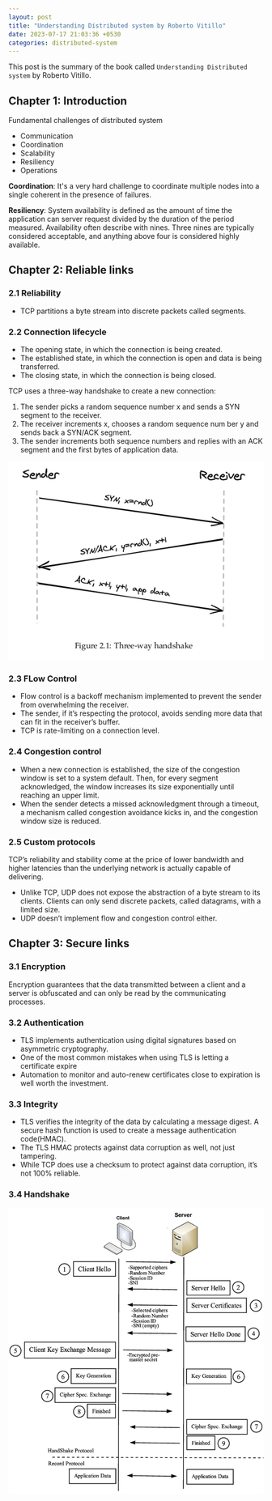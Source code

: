 ```yaml
---
layout: post
title: "Understanding Distributed system by Roberto Vitillo"
date: 2023-07-17 21:03:36 +0530
categories: distributed-system
---
```


This post is the summary of the book called `Understanding Distributed system` by Roberto Vitillo.

## Chapter 1: Introduction

<p>Fundamental  challenges of distributed system </p>

* Communication
* Coordination
* Scalability
* Resiliency
* Operations

<b>Coordination</b>: It's a very hard challenge to coordinate multiple nodes into a single coherent in the presence of failures.

<b>Resiliency</b>: System availability is defined as the amount of time the application can server request divided by the duration of the period measured.
Availability often describe with nines. Three nines are typically considered acceptable, and anything above four is considered highly available.

## Chapter 2: Reliable links

### 2.1 Reliability
* TCP partitions a byte stream into discrete packets called segments.

### 2.2 Connection lifecycle
* The opening state, in which the connection is being created.
* The established state, in which the connection is open and data is being transferred. 
* The closing state, in which the connection is being closed.

TCP uses a three-way handshake to create a new connection:
1. The sender picks a random sequence number x and sends a SYN segment to the receiver.
2. The receiver increments x, chooses a random sequence num ber y and sends back a SYN/ACK segment.
3. The sender increments both sequence numbers and replies with an ACK segment and the first bytes of application data.

![Alt text](https://github.com/frhan/frhan.github.io/blob/master/assets/screenshot/uds/uds-1.png?raw=true "a title")

### 2.3 FLow Control
* Flow control is a backoff mechanism implemented to prevent the sender from overwhelming the receiver.
* The sender, if it’s respecting the protocol, avoids sending more data that can fit in the receiver’s buffer.
* TCP is rate-limiting on a connection level.

### 2.4 Congestion control
* When a new connection is established, the size of the congestion window is set to a system default. Then, for every segment acknowledged, the window increases its size exponentially until reaching an upper limit.
* When the sender detects a missed acknowledgment through a timeout, a mechanism called congestion avoidance kicks in, and the congestion window size is reduced.

### 2.5 Custom protocols
TCP’s reliability and stability come at the price of lower bandwidth
and higher latencies than the underlying network is actually capable of delivering.

* Unlike TCP, UDP does not expose the abstraction of a byte
  stream to its clients. Clients can only send discrete packets,
  called datagrams, with a limited size.
* UDP doesn’t implement flow and congestion control either.

## Chapter 3: Secure links

### 3.1 Encryption

Encryption guarantees that the data transmitted between a client and a server is obfuscated and can only be read by the communicating processes.

### 3.2 Authentication
* TLS implements authentication using digital signatures based on asymmetric cryptography.
* One of the most common mistakes when using TLS is letting a certificate expire
* Automation to monitor and auto-renew certificates close to expiration is well worth the investment.

### 3.3 Integrity

* TLS verifies the integrity of the data by calculating a message digest. A secure hash function
  is used to create a message authentication code(HMAC).
* The TLS HMAC protects against data corruption as well, not just tampering.
* While TCP does use a checksum to protect against data corruption, it’s not 100% reliable.

### 3.4 Handshake
![Alt text](https://github.com/frhan/frhan.github.io/blob/master/assets/screenshot/uds/uds-2.png?raw=true "a title")

